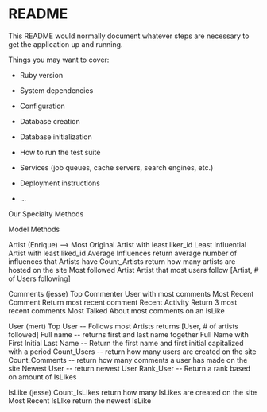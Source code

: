 # README

This README would normally document whatever steps are necessary to get the
application up and running.

Things you may want to cover:

* Ruby version

* System dependencies

* Configuration

* Database creation

* Database initialization

* How to run the test suite

* Services (job queues, cache servers, search engines, etc.)

* Deployment instructions

* ...



Our Specialty Methods

Model Methods

Artist (Enrique)
	<!-- Most Influenced --
		Artist with most liker_id -->
	<!-- Top Influential --
		Artist with most liked_id --> -->
	Most Original
		Artist with least liker_id
	Least Influential
		Artist with least liked_id
	Average Influences
		return average number of influences that Artists have
	Count_Artists
		return how many artists are hosted on the site 
	Most followed Artist
		Artist that most users follow 
		[Artist, # of Users following]

Comments (jesse)
	Top Commenter
		User with most comments
	Most Recent Comment
		Return most recent comment
	Recent Activity
		Return 3 most recent comments
	Most Talked About
		most comments on an IsLike


User (mert)
	<!-- Follows_artist ---
	    Shows artist that are being followed -->
	Top User -- 
		Follows most Artists
		returns [User, # of artists followed]
	Full name --
		returns first and last name together
	Full Name with First Initial Last Name --
		Return the first name and first initial capitalized with a period
	Count_Users --
		return how many users are created on the site 
	Count_Comments --
		return how many comments a user has made on the site
	Newest User --
		return newest User
	Rank_User -- 
		Return a rank based on amount of IsLIkes

IsLike (jesse)
	Count_IsLIkes
		return how many IsLikes are created on the site 
	Most Recent IsLIke
		return the newest IsLike
	